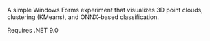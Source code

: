 A simple Windows Forms experiment that visualizes 3D point clouds, clustering (KMeans), and ONNX-based classification.

Requires .NET 9.0 
